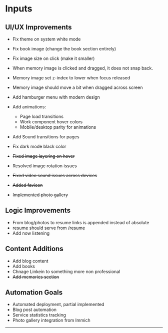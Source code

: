 # Inputs

## UI/UX Improvements
- Fix theme on system white mode
- Fix book image  (change the book section entirely)
- Fix image size on click (make it smaller)
- When memory image is clicked and dragged, it does not snap back.
- Memory image set z-index to lower when focus released
- Memory image should move a bit when dragged across screen
- Add hamburger menu with modern design
- Add animations:
  - Page load transitions
  - Work component hover colors
  - Mobile/desktop parity for animations
- Add Sound transitions for pages
- Fix dark mode black color


- ~~Fixed image layering on hover~~
- ~~Resolved image rotation issues~~   
- ~~Fixed video sound issues across devices~~
- ~~Added favicon~~
- ~~Implemented photo gallery~~

## Logic Improvements
- From blog/photos to resume links is appended instead of absolute
- resume should serve from /resume
- Add now listening


## Content Additions
- Add blog content
- Add books
- Chnage Linkein to something more non professional
- ~~Add memories section~~

## Automation Goals
- Automated deployment, partial implemented
- Blog post automation
- Service statistics tracking
- Photo gallery integration from Immich

---

